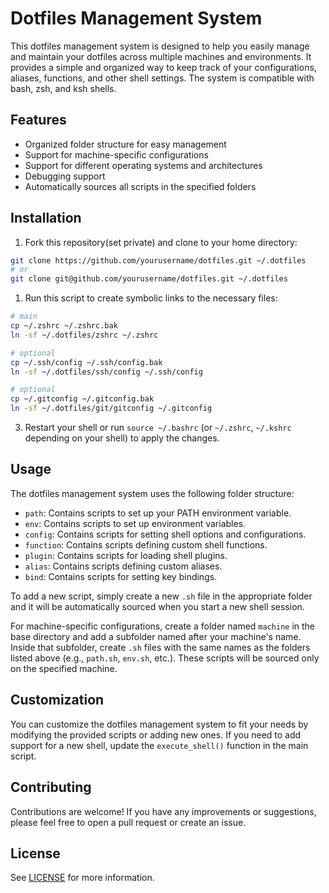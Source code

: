 # Dotfiles Management System

This dotfiles management system is designed to help you easily manage and maintain your dotfiles across multiple machines and environments. It provides a simple and organized way to keep track of your configurations, aliases, functions, and other shell settings. The system is compatible with bash, zsh, and ksh shells.

## Features

- Organized folder structure for easy management
- Support for machine-specific configurations
- Support for different operating systems and architectures
- Debugging support
- Automatically sources all scripts in the specified folders

## Installation

1. Fork this repository(set private) and clone to your home directory:

```bash
git clone https://github.com/yourusername/dotfiles.git ~/.dotfiles
# or
git clone git@github.com/yourusername/dotfiles.git ~/.dotfiles
```

1. Run this script to create symbolic links to the necessary files:

```bash
# main
cp ~/.zshrc ~/.zshrc.bak
ln -sf ~/.dotfiles/zshrc ~/.zshrc

# optional
cp ~/.ssh/config ~/.ssh/config.bak
ln -sf ~/.dotfiles/ssh/config ~/.ssh/config

# optional
cp ~/.gitconfig ~/.gitconfig.bak
ln -sf ~/.dotfiles/git/gitconfig ~/.gitconfig
```

3. Restart your shell or run `source ~/.bashrc` (or `~/.zshrc`, `~/.kshrc` depending on your shell) to apply the changes.

## Usage

The dotfiles management system uses the following folder structure:

- `path`: Contains scripts to set up your PATH environment variable.
- `env`: Contains scripts to set up environment variables.
- `config`: Contains scripts for setting shell options and configurations.
- `function`: Contains scripts defining custom shell functions.
- `plugin`: Contains scripts for loading shell plugins.
- `alias`: Contains scripts defining custom aliases.
- `bind`: Contains scripts for setting key bindings.

To add a new script, simply create a new `.sh` file in the appropriate folder and it will be automatically sourced when you start a new shell session.

For machine-specific configurations, create a folder named `machine` in the base directory and add a subfolder named after your machine's name. Inside that subfolder, create `.sh` files with the same names as the folders listed above (e.g., `path.sh`, `env.sh`, etc.). These scripts will be sourced only on the specified machine.

## Customization

You can customize the dotfiles management system to fit your needs by modifying the provided scripts or adding new ones. If you need to add support for a new shell, update the `execute_shell()` function in the main script.

## Contributing

Contributions are welcome! If you have any improvements or suggestions, please feel free to open a pull request or create an issue.

## License

See [LICENSE](LICENSE) for more information.